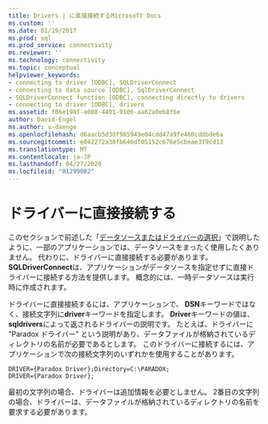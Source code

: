 ```yaml
---
title: Drivers | に直接接続するMicrosoft Docs
ms.custom: ''
ms.date: 01/19/2017
ms.prod: sql
ms.prod_service: connectivity
ms.reviewer: ''
ms.technology: connectivity
ms.topic: conceptual
helpviewer_keywords:
- connecting to driver [ODBC], SQLDriverConnect
- connecting to data source [ODBC], SqlDriverConnect
- SQLDriverConnect function [ODBC], connecting directly to drivers
- connecting to driver [ODBC], drivers
ms.assetid: f86e198f-a088-4401-9106-aa62a0eb8f6e
author: David-Engel
ms.author: v-daenge
ms.openlocfilehash: d6aacb5d3df985949e04cdd47a9fe460cddbde6a
ms.sourcegitcommit: e042272a38fb646df05152c676e5cbeae3f9cd13
ms.translationtype: MT
ms.contentlocale: ja-JP
ms.lasthandoff: 04/27/2020
ms.locfileid: "81299082"
---
```

# <a name="connecting-directly-to-drivers"></a>ドライバーに直接接続する
このセクションで前述した「[データソースまたはドライバーの選択](../../../odbc/reference/develop-app/choosing-a-data-source-or-driver.md)」で説明したように、一部のアプリケーションでは、データソースをまったく使用したくありません。 代わりに、ドライバーに直接接続する必要があります。 **SQLDriverConnect**は、アプリケーションがデータソースを指定せずに直接ドライバーに接続する方法を提供します。 概念的には、一時データソースは実行時に作成されます。  
  
 ドライバーに直接接続するには、アプリケーションで、 **DSN**キーワードではなく、接続文字列に**driver**キーワードを指定します。 **Driver**キーワードの値は、 **sqldrivers**によって返されるドライバーの説明です。 たとえば、ドライバーに "Paradox ドライバー" という説明があり、データファイルが格納されているディレクトリの名前が必要であるとします。 このドライバーに接続するには、アプリケーションで次の接続文字列のいずれかを使用することがあります。  
  
```  
DRIVER={Paradox Driver};Directory=C:\PARADOX;  
DRIVER={Paradox Driver};  
```  
  
 最初の文字列の場合、ドライバーは追加情報を必要としません。 2番目の文字列の場合、ドライバーは、データファイルが格納されているディレクトリの名前を要求する必要があります。
